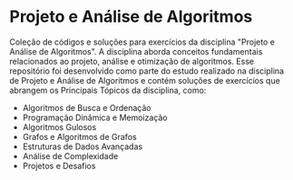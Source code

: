 # Projeto e Análise de Algoritmos
Coleção de códigos e soluções para exercícios da disciplina "Projeto e Análise de Algoritmos". A disciplina aborda conceitos fundamentais relacionados ao projeto, análise e otimização de algoritmos. Esse repositório foi desenvolvido como parte do estudo realizado na disciplina de Projeto e Análise de Algoritmos e contém soluções de exercícios que abrangem os Principais Tópicos da disciplina, como:
- Algoritmos de Busca e Ordenação
- Programação Dinâmica e Memoização
- Algoritmos Gulosos
- Grafos e Algoritmos de Grafos
- Estruturas de Dados Avançadas
- Análise de Complexidade
- Projetos e Desafios
